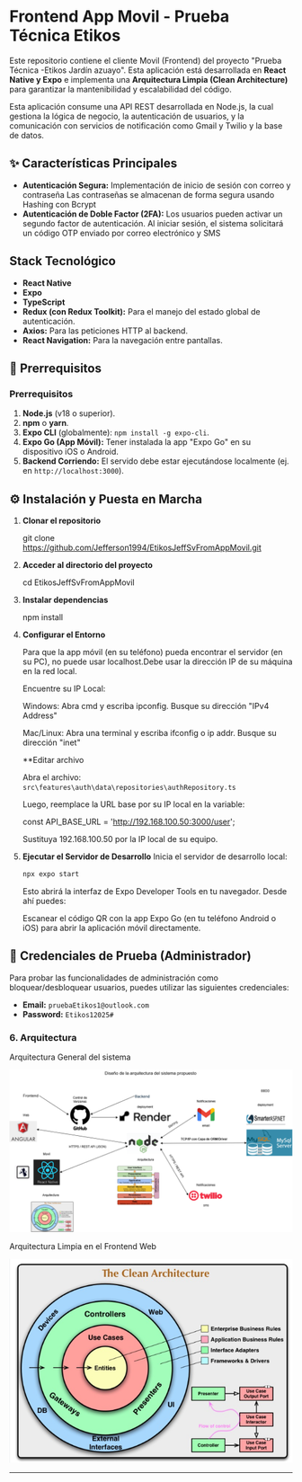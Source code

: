 

# Frontend App Movil  - Prueba Técnica Etikos 

Este repositorio contiene el cliente Movil (Frontend) del proyecto "Prueba Técnica -Etikos Jardín azuayo". Esta aplicación está desarrollada en **React Native y Expo** e implementa una **Arquitectura Limpia (Clean Architecture)** para garantizar la mantenibilidad y escalabilidad del código.



Esta aplicación consume una API REST desarrollada en Node.js, la cual gestiona la lógica de negocio, la autenticación de usuarios, y la comunicación con servicios de notificación como Gmail y Twilio y la base de datos.

## ✨ Características Principales

* **Autenticación Segura:** Implementación de inicio de sesión con correo y contraseña Las contraseñas se almacenan de forma segura usando Hashing con Bcrypt
* **Autenticación de Doble Factor (2FA):** Los usuarios pueden activar un segundo factor de autenticación. Al iniciar sesión, el sistema solicitará un código OTP enviado por correo electrónico y SMS

## Stack Tecnológico

* **React Native**
* **Expo**
* **TypeScript**
* **Redux (con Redux Toolkit):** Para el manejo del estado global de autenticación.
* **Axios:** Para las peticiones HTTP al backend.
* **React Navigation:** Para la navegación entre pantallas.


## 🚀 Prerrequisitos


### Prerrequisitos

1.  **Node.js** (v18 o superior).
2.  **npm** o **yarn**.
3.  **Expo CLI** (globalmente): `npm install -g expo-cli`.
4.  **Expo Go (App Móvil):** Tener instalada la app "Expo Go" en su dispositivo iOS o Android.
5.  **Backend Corriendo:** El servido debe estar ejecutándose localmente (ej. en `http://localhost:3000`).

## ⚙️ Instalación y Puesta en Marcha


1.  **Clonar el repositorio**

    git clone https://github.com/Jefferson1994/EtikosJeffSvFromAppMovil.git

2.  **Acceder al directorio del proyecto**
    
    cd EtikosJeffSvFromAppMovil


3.  **Instalar dependencias**

    npm install


4.  **Configurar el Entorno**


    Para que la app móvil (en su teléfono) pueda encontrar el servidor (en su PC), no puede usar localhost.Debe usar la       dirección IP de su máquina en la red local.

    Encuentre su IP Local:

    Windows: Abra cmd y escriba ipconfig. Busque su dirección "IPv4 Address" 
    
    Mac/Linux: Abra una terminal y escriba ifconfig o ip addr. Busque su dirección "inet" 

    **Editar archivo 

    Abra el archivo:
    `src\features\auth\data\repositories\authRepository.ts`

    Luego, reemplace la URL base por su IP local en la variable:

    const API_BASE_URL = 'http://192.168.100.50:3000/user';


    Sustituya 192.168.100.50 por la IP local de su equipo.


5.  **Ejecutar el Servidor de Desarrollo**
    Inicia el servidor de desarrollo local:
    ```bash
    npx expo start
    ```
    Esto abrirá la interfaz de Expo Developer Tools en tu navegador.
    Desde ahí puedes:

    Escanear el código QR con la app Expo Go (en tu teléfono Android o iOS) para abrir la aplicación móvil directamente.

## 🧪 Credenciales de Prueba (Administrador)

Para probar las funcionalidades de administración como bloquear/desbloquear usuarios, puedes utilizar las siguientes credenciales:

* **Email:** `pruebaEtikos1@outlook.com` 
* **Password:** `Etikos12025#` 

### 6. Arquitectura 

Arquitectura General del sistema 

![Diagrama de Arquitectura del Sistema](./docs/ArquitecturaGeneral.png)


Arquitectura Limpia en  el Frontend Web

![Diagrama de Arquitectura del Backend](./docs/cleanArquitecture.png)







---




